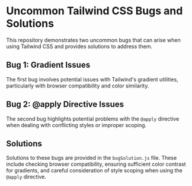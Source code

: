 # Uncommon Tailwind CSS Bugs and Solutions

This repository demonstrates two uncommon bugs that can arise when using Tailwind CSS and provides solutions to address them.

## Bug 1: Gradient Issues

The first bug involves potential issues with Tailwind's gradient utilities, particularly with browser compatibility and color similarity.

## Bug 2: @apply Directive Issues

The second bug highlights potential problems with the `@apply` directive when dealing with conflicting styles or improper scoping.

## Solutions

Solutions to these bugs are provided in the `bugSolution.js` file.  These include checking browser compatibility, ensuring sufficient color contrast for gradients, and careful consideration of style scoping when using the `@apply` directive.